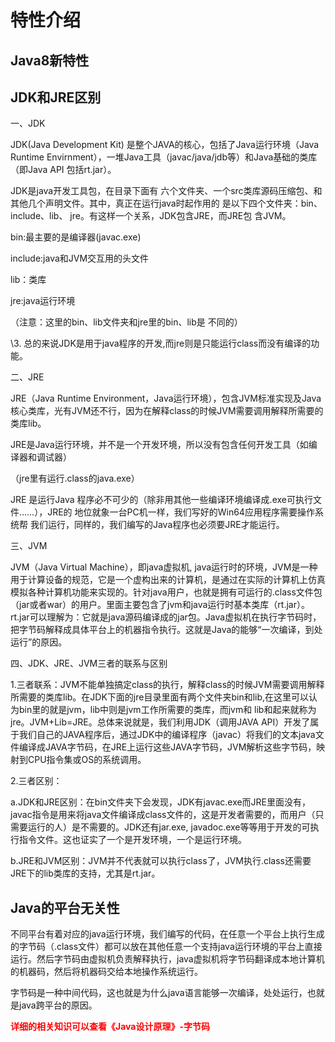 # 特性介绍

## Java8新特性

## JDK和JRE区别

一、JDK

JDK(Java Development Kit) 是整个JAVA的核心，包括了Java运行环境（Java Runtime Envirnment），一堆Java工具（javac/java/jdb等）和Java基础的类库（即Java API 包括rt.jar）。

JDK是java开发工具包，在目录下面有 六个文件夹、一个src类库源码压缩包、和其他几个声明文件。其中，真正在运行java时起作用的 是以下四个文件夹：bin、include、lib、 jre。有这样一个关系，JDK包含JRE，而JRE包 含JVM。

bin:最主要的是编译器(javac.exe)

include:java和JVM交互用的头文件

lib：类库

jre:java运行环境

（注意：这里的bin、lib文件夹和jre里的bin、lib是 不同的）

\3. 总的来说JDK是用于java程序的开发,而jre则是只能运行class而没有编译的功能。

 

二、JRE

JRE（Java Runtime Environment，Java运行环境），包含JVM标准实现及Java核心类库，光有JVM还不行，因为在解释class的时候JVM需要调用解释所需要的类库lib。

JRE是Java运行环境，并不是一个开发环境，所以没有包含任何开发工具（如编译器和调试器）

（jre里有运行.class的java.exe）

JRE 是运行Java 程序必不可少的（除非用其他一些编译环境编译成.exe可执行文件……），JRE的 地位就象一台PC机一样，我们写好的Win64应用程序需要操作系统帮 我们运行，同样的，我们编写的Java程序也必须要JRE才能运行。

 

三、JVM

JVM（Java Virtual Machine），即java虚拟机, java运行时的环境，JVM是一种用于计算设备的规范，它是一个虚构出来的计算机，是通过在实际的计算机上仿真模拟各种计算机功能来实现的。针对java用户，也就是拥有可运行的.class文件包（jar或者war）的用户。里面主要包含了jvm和java运行时基本类库（rt.jar）。rt.jar可以理解为：它就是java源码编译成的jar包。Java虚拟机在执行字节码时，把字节码解释成具体平台上的机器指令执行。这就是Java的能够“一次编译，到处运行”的原因。

 

四、JDK、JRE、JVM三者的联系与区别

1.三者联系：JVM不能单独搞定class的执行，解释class的时候JVM需要调用解释所需要的类库lib。在JDK下面的jre目录里面有两个文件夹bin和lib,在这里可以认为bin里的就是jvm，lib中则是jvm工作所需要的类库，而jvm和 lib和起来就称为jre。JVM+Lib=JRE。总体来说就是，我们利用JDK（调用JAVA API）开发了属于我们自己的JAVA程序后，通过JDK中的编译程序（javac）将我们的文本java文件编译成JAVA字节码，在JRE上运行这些JAVA字节码，JVM解析这些字节码，映射到CPU指令集或OS的系统调用。

 

2.三者区别：

a.JDK和JRE区别：在bin文件夹下会发现，JDK有javac.exe而JRE里面没有，javac指令是用来将java文件编译成class文件的，这是开发者需要的，而用户（只需要运行的人）是不需要的。JDK还有jar.exe, javadoc.exe等等用于开发的可执行指令文件。这也证实了一个是开发环境，一个是运行环境。

b.JRE和JVM区别：JVM并不代表就可以执行class了，JVM执行.class还需要JRE下的lib类库的支持，尤其是rt.jar。

## Java的平台无关性

不同平台有着对应的java运行环境，我们编写的代码，在任意一个平台上执行生成的字节码（.class文件）都可以放在其他任意一个支持java运行环境的平台上直接运行。然后字节码由虚拟机负责解释执行，java虚拟机将字节码翻译成本地计算机的机器码，然后将机器码交给本地操作系统运行。

字节码是一种中间代码，这也就是为什么java语言能够一次编译，处处运行，也就是java跨平台的原因。

<font color=red>**详细的相关知识可以查看《Java设计原理》-字节码**</font>

